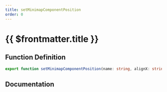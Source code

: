 ```yaml
---
title: setMinimapComponentPosition
order: 0
---
```


# {{ $frontmatter.title }}

## Function Definition

```ts
export function setMinimapComponentPosition(name: string, alignX: string, alignY: string, posX: number, posY: number, sizeX: number, sizeY: number): void;
```

## Documentation

<!--@include: ./parts/setMinimapComponentPosition.md-->
